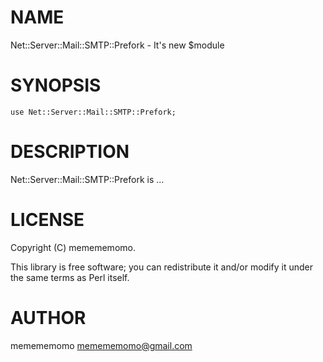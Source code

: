 # NAME

Net::Server::Mail::SMTP::Prefork - It's new $module

# SYNOPSIS

    use Net::Server::Mail::SMTP::Prefork;

# DESCRIPTION

Net::Server::Mail::SMTP::Prefork is ...

# LICENSE

Copyright (C) memememomo.

This library is free software; you can redistribute it and/or modify
it under the same terms as Perl itself.

# AUTHOR

memememomo <memememomo@gmail.com>
